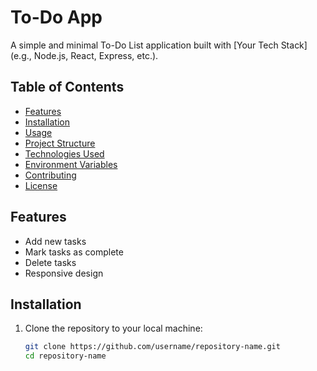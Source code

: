 # To-Do App

A simple and minimal To-Do List application built with [Your Tech Stack] (e.g., Node.js, React, Express, etc.).

## Table of Contents

- [Features](#features)
- [Installation](#installation)
- [Usage](#usage)
- [Project Structure](#project-structure)
- [Technologies Used](#technologies-used)
- [Environment Variables](#environment-variables)
- [Contributing](#contributing)
- [License](#license)

## Features

- Add new tasks
- Mark tasks as complete
- Delete tasks
- Responsive design

## Installation

1. Clone the repository to your local machine:

   ```bash
   git clone https://github.com/username/repository-name.git
   cd repository-name
   ```
